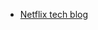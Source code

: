 []()

* [Netflix tech blog](https://netflixtechblog.com/the-evolution-of-container-usage-at-netflix-3abfc096781b)